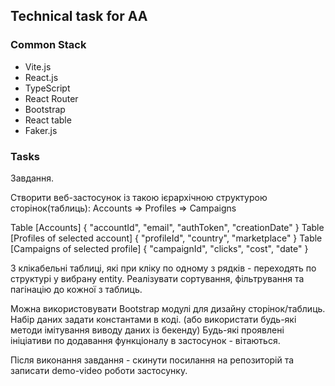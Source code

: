 ## Technical task for AA

### Common Stack

- Vite.js
- React.js
- TypeScript
- React Router
- Bootstrap
- React table
- Faker.js

### Tasks

Завдання.

Створити веб-застосунок із такою ієрархічною структурою сторінок(таблиць):
Accounts => Profiles => Campaigns

Table [Accounts] {
"accountId", "email", "authToken", "creationDate"
}
Table [Profiles of selected account] {
"profileId", "country", "marketplace"
}
Table [Campaigns of selected profile] {
"campaignId", "clicks", "cost", "date"
}

3 клікабельні таблиці, які при кліку по одному з рядків - переходять по структурі у вибрану entity.
Реалізувати сортування, фільтрування та пагінацію до кожної з таблиць.

Можна використовувати Bootstrap модулі для дизайну сторінок/таблиць.
Набір даних задати константами в коді. (або використати будь-які методи імітування виводу даних із бекенду)
Будь-які проявлені ініціативи по додавання функціоналу в застосунок - вітаються.

Після виконання завдання - скинути посилання на репозиторій та записати demo-video роботи застосунку.
